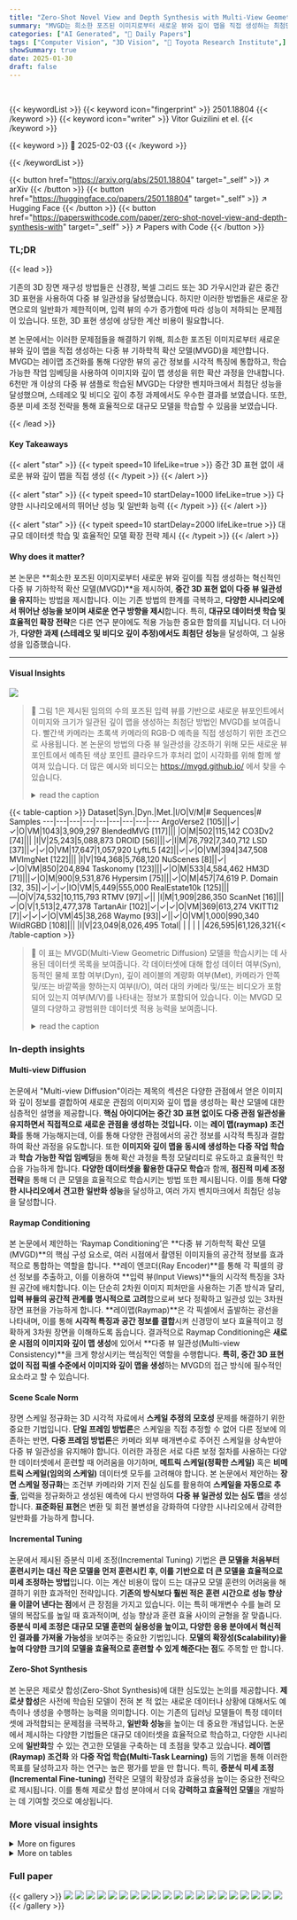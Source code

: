 ```yaml
---
title: "Zero-Shot Novel View and Depth Synthesis with Multi-View Geometric Diffusion"
summary: "MVGD는 희소한 포즈된 이미지로부터 새로운 뷰와 깊이 맵을 직접 생성하는 최첨단 다중 뷰 기하학적 확산 모델입니다."
categories: ["AI Generated", "🤗 Daily Papers"]
tags: ["Computer Vision", "3D Vision", "🏢 Toyota Research Institute",]
showSummary: true
date: 2025-01-30
draft: false
---
```


<br>

{{< keywordList >}}
{{< keyword icon="fingerprint" >}} 2501.18804 {{< /keyword >}}
{{< keyword icon="writer" >}} Vitor Guizilini et el. {{< /keyword >}}
 
{{< keyword >}} 🤗 2025-02-03 {{< /keyword >}}
 
{{< /keywordList >}}

{{< button href="https://arxiv.org/abs/2501.18804" target="_self" >}}
↗ arXiv
{{< /button >}}
{{< button href="https://huggingface.co/papers/2501.18804" target="_self" >}}
↗ Hugging Face
{{< /button >}}
{{< button href="https://paperswithcode.com/paper/zero-shot-novel-view-and-depth-synthesis-with" target="_self" >}}
↗ Papers with Code
{{< /button >}}




### TL;DR


{{< lead >}}

기존의 3D 장면 재구성 방법들은 신경장, 복셀 그리드 또는 3D 가우시안과 같은 중간 3D 표현을 사용하여 다중 뷰 일관성을 달성했습니다. 하지만 이러한 방법들은 새로운 장면으로의 일반화가 제한적이며, 입력 뷰의 수가 증가함에 따라 성능이 저하되는 문제점이 있습니다. 또한, 3D 표현 생성에 상당한 계산 비용이 필요합니다.

본 논문에서는 이러한 문제점들을 해결하기 위해, 희소한 포즈된 이미지로부터 새로운 뷰와 깊이 맵을 직접 생성하는 다중 뷰 기하학적 확산 모델(MVGD)을 제안합니다. MVGD는 레이맵 조건화를 통해 다양한 뷰의 공간 정보를 시각적 특징에 통합하고, 학습 가능한 작업 임베딩을 사용하여 이미지와 깊이 맵 생성을 위한 확산 과정을 안내합니다. 6천만 개 이상의 다중 뷰 샘플로 학습된 MVGD는 다양한 벤치마크에서 최첨단 성능을 달성했으며, 스테레오 및 비디오 깊이 추정 과제에서도 우수한 결과를 보였습니다. 또한, 증분 미세 조정 전략을 통해 효율적으로 대규모 모델을 학습할 수 있음을 보였습니다.

{{< /lead >}}


#### Key Takeaways

{{< alert "star" >}}
{{< typeit speed=10 lifeLike=true >}} 중간 3D 표현 없이 새로운 뷰와 깊이 맵을 직접 생성 {{< /typeit >}}
{{< /alert >}}

{{< alert "star" >}}
{{< typeit speed=10 startDelay=1000 lifeLike=true >}} 다양한 시나리오에서의 뛰어난 성능 및 일반화 능력 {{< /typeit >}}
{{< /alert >}}

{{< alert "star" >}}
{{< typeit speed=10 startDelay=2000 lifeLike=true >}} 대규모 데이터셋 학습 및 효율적인 모델 확장 전략 제시 {{< /typeit >}}
{{< /alert >}}

#### Why does it matter?
본 논문은 **희소한 포즈된 이미지로부터 새로운 뷰와 깊이를 직접 생성하는 혁신적인 다중 뷰 기하학적 확산 모델(MVGD)**을 제시하여, **중간 3D 표현 없이 다중 뷰 일관성을 유지**하는 방법을 제시합니다. 이는 기존 방법의 한계를 극복하고, **다양한 시나리오에서 뛰어난 성능을 보이며 새로운 연구 방향을 제시**합니다. 특히, **대규모 데이터셋 학습 및 효율적인 확장 전략**은 다른 연구 분야에도 적용 가능한 중요한 함의를 지닙니다.  더 나아가, **다양한 과제 (스테레오 및 비디오 깊이 추정)에서도 최첨단 성능**을 달성하여, 그 실용성을 입증했습니다.

------
#### Visual Insights



![](https://arxiv.org/html/2501.18804/extracted/6136653/figures/images/diagram_new.png)

> 🔼 그림 1은 제시된 임의의 수의 포즈된 입력 뷰를 기반으로 새로운 뷰포인트에서 이미지와 크기가 일관된 깊이 맵을 생성하는 최첨단 방법인 MVGD를 보여줍니다. 빨간색 카메라는 초록색 카메라의 RGB-D 예측을 직접 생성하기 위한 조건으로 사용됩니다. 본 논문의 방법의 다중 뷰 일관성을 강조하기 위해 모든 새로운 뷰포인트에서 예측된 색상 포인트 클라우드가 후처리 없이 시각화를 위해 함께 쌓여져 있습니다. 더 많은 예시와 비디오는 https://mvgd.github.io/ 에서 찾을 수 있습니다.
> <details>
> <summary>read the caption</summary>
> Figure 1:  MVGD is a state-of-the-art method that generates images and scale-consistent depth maps from novel viewpoints given an arbitrary number of posed input views. In the above, red cameras are used as conditioning to directly generate RGB-D predictions from green cameras. To highlight the multi-view consistency of our method, predicted colored pointclouds from all novel viewpoints are stacked together for visualization without any post-processing. More examples and videos can be found in https://mvgd.github.io/
> </details>





{{< table-caption >}}
Dataset|Syn.|Dyn.|Met.|I/O|V/M|# Sequences|# Samples
---|---|---|---|---|---|---|---|---
ArgoVerse2 [105]||✓|✓|O|VM|1043|3,909,297
BlendedMVG [117]||| |O|M|502|115,142
CO3Dv2 [74]||| |I|V|25,243|5,088,873
DROID [56]|||✓|I|M|76,792|7,340,712
LSD [37]||✓|✓|O|VM|17,647|1,057,920
LyftL5 [42]||✓|✓|O|VM|394|347,508
MVImgNet [122]||| |I|V|194,368|5,768,120
NuScenes [8]||✓|✓|O|VM|850|204,894
Taskonomy [123]|||✓|O|M|533|4,584,462
HM3D [71]|||✓|O|M|900|9,531,876
Hypersim [75]|||✓|O|M|457|74,619
P. Domain [32, 35]|✓|✓|✓|IO|VM|5,449|555,000
RealEstate10k [125]|||—|O|V|74,532|10,115,793
RTMV [97]|✓|| |I|M|1,909|286,350
ScanNet [16]|||✓|O|V|1,513|2,477,378
TartanAir [102]|✓|✓|✓|O|VM|369|613,274
VKITTI2 [7]|✓|✓|✓|O|VM|45|38,268
Waymo [93]|✓||✓|O|VM|1,000|990,340
WildRGBD [108]||| |I|V|23,049|8,026,495
Total| | | | | |426,595|61,126,321{{< /table-caption >}}

> 🔼 이 표는 MVGD(Multi-View Geometric Diffusion) 모델을 학습시키는 데 사용된 데이터셋 목록을 보여줍니다. 각 데이터셋에 대해 합성 데이터 여부(Syn), 동적인 물체 포함 여부(Dyn), 깊이 레이블의 계량화 여부(Met), 카메라가 안쪽 및/또는 바깥쪽을 향하는지 여부(I/O), 여러 대의 카메라 및/또는 비디오가 포함되어 있는지 여부(M/V)를 나타내는 정보가 포함되어 있습니다. 이는 MVGD 모델의 다양하고 광범위한 데이터셋 적용 능력을 보여줍니다.
> <details>
> <summary>read the caption</summary>
> Table 1:  Datasets used to train MVGD. Syn indicates if the dataset is synthetic, Dyn. if it contains dynamic objects, Met. if depth labels are metric, I/O if cameras are looking inwards and/or outwards, and M/V if it contains multiple cameras and/or videos.
> </details>





### In-depth insights


#### Multi-view Diffusion
논문에서 "Multi-view Diffusion"이라는 제목의 섹션은 다양한 관점에서 얻은 이미지와 깊이 정보를 결합하여 새로운 관점의 이미지와 깊이 맵을 생성하는 확산 모델에 대한 심층적인 설명을 제공합니다. **핵심 아이디어는 중간 3D 표현 없이도 다중 관점 일관성을 유지하면서 직접적으로 새로운 관점을 생성하는 것입니다.**  이는 **레이 맵(raymap) 조건화**를 통해 가능해지는데, 이를 통해 다양한 관점에서의 공간 정보를 시각적 특징과 결합하여 확산 과정을 유도합니다. 또한 **이미지와 깊이 맵을 동시에 생성하는 다중 작업 학습**과 **학습 가능한 작업 임베딩**을 통해 확산 과정을 특정 모달리티로 유도하고 효율적인 학습을 가능하게 합니다. **다양한 데이터셋을 활용한 대규모 학습**과 함께, **점진적 미세 조정 전략**을 통해 더 큰 모델을 효율적으로 학습시키는 방법 또한 제시됩니다. 이를 통해 **다양한 시나리오에서 견고한 일반화 성능**을 달성하고, 여러 가지 벤치마크에서 최첨단 성능을 달성합니다.

#### Raymap Conditioning
본 논문에서 제안하는 ‘Raymap Conditioning’은 **다중 뷰 기하학적 확산 모델(MVGD)**의 핵심 구성 요소로, 여러 시점에서 촬영된 이미지들의 공간적 정보를 효과적으로 통합하는 역할을 합니다.  **레이 엔코더(Ray Encoder)**를 통해 각 픽셀의 광선 정보를 추출하고, 이를 이용하여 **입력 뷰(Input Views)**들의 시각적 특징을 3차원 공간에 배치합니다. 이는 단순히 2차원 이미지 피처만을 사용하는 기존 방식과 달리, **입력 뷰들의 공간적 관계를 명시적으로 고려**함으로써 보다 정확하고 일관성 있는 3차원 장면 표현을 가능하게 합니다.  **레이맵(Raymap)**은 각 픽셀에서 출발하는 광선을 나타내며, 이를 통해 **시각적 특징과 공간 정보를 결합**시켜 신경망이 보다 효율적이고 정확하게 3차원 장면을 이해하도록 돕습니다. 결과적으로 Raymap Conditioning은 **새로운 시점의 이미지와 깊이 맵 생성**에 있어서 **다중 뷰 일관성(Multi-view Consistency)**을 크게 향상시키는 핵심적인 역할을 수행합니다.  **특히, 중간 3D 표현 없이 직접 픽셀 수준에서 이미지와 깊이 맵을 생성**하는 MVGD의 접근 방식에 필수적인 요소라고 할 수 있습니다.

#### Scene Scale Norm
장면 스케일 정규화는 3D 시각적 자료에서 **스케일 추정의 모호성** 문제를 해결하기 위한 중요한 기법입니다.  **단일 프레임 방법론**은 스케일을 직접 추정할 수 없어 다른 정보에 의존하는 반면, **다중 프레임 방법론**은 카메라 외부 매개변수로 주어진 스케일을 상속받아 다중 뷰 일관성을 유지해야 합니다.  이러한 과정은 서로 다른 보정 절차를 사용하는 다양한 데이터셋에서 훈련할 때 어려움을 야기하며, **메트릭 스케일(정확한 스케일)** 혹은 **비메트릭 스케일(임의의 스케일)** 데이터셋 모두를 고려해야 합니다. 본 논문에서 제안하는 **장면 스케일 정규화**는 조건부 카메라와 기저 진실 심도를 활용하여 **스케일을 자동으로 추출**, 입력을 정규화하고 생성된 예측에 다시 반영하여 **다중 뷰 일관성 있는 심도 맵**을 생성합니다. **표준화된 표현**은 변환 및 회전 불변성을 강화하여 다양한 시나리오에서 강력한 일반화를 가능하게 합니다.

#### Incremental Tuning
논문에서 제시된 증분식 미세 조정(Incremental Tuning) 기법은 **큰 모델을 처음부터 훈련시키는 대신 작은 모델을 먼저 훈련시킨 후, 이를 기반으로 더 큰 모델을 효율적으로 미세 조정하는 방법**입니다. 이는 계산 비용이 많이 드는 대규모 모델 훈련의 어려움을 해결하기 위한 효과적인 전략입니다.  **기존의 방식보다 훨씬 적은 훈련 시간으로 성능 향상을 이끌어 낸다는 점**에서 큰 장점을 가지고 있습니다.  이는 특히 매개변수 수를 늘려 모델의 복잡도를 높일 때 효과적이며, 성능 향상과 훈련 효율 사이의 균형을 잘 맞춥니다.  **증분식 미세 조정은 대규모 모델 훈련의 실용성을 높이고, 다양한 응용 분야에서 혁신적인 결과를 가져올 가능성**을 보여주는 중요한 기법입니다.  **모델의 확장성(Scalability)을 높여 다양한 크기의 모델을 효율적으로 훈련할 수 있게 해준다는 점**도 주목할 만 합니다.

#### Zero-Shot Synthesis
본 논문은 제로샷 합성(Zero-Shot Synthesis)에 대한 심도있는 논의를 제공합니다. **제로샷 합성**은 사전에 학습된 모델이 전혀 본 적 없는 새로운 데이터나 상황에 대해서도 예측이나 생성을 수행하는 능력을 의미합니다. 이는 기존의 딥러닝 모델들이 특정 데이터셋에 과적합되는 문제점을 극복하고, **일반화 성능**을 높이는 데 중요한 개념입니다. 논문에서 제시하는 다양한 기법들은 대규모 데이터셋을 효율적으로 학습하고, 다양한 시나리오에 **일반화**할 수 있는 견고한 모델을 구축하는 데 초점을 맞추고 있습니다. **레이맵(Raymap) 조건화** 와 **다중 작업 학습(Multi-Task Learning)** 등의 기법을 통해 이러한 목표를 달성하고자 하는 연구는 높은 평가를 받을 만 합니다. 특히, **증분식 미세 조정(Incremental Fine-tuning)** 전략은 모델의 확장성과 효율성을 높이는 중요한 전략으로 제시됩니다. 이를 통해 제로샷 합성 분야에서 더욱 **강력하고 효율적인 모델**을 개발하는 데 기여할 것으로 예상됩니다.


### More visual insights

<details>
<summary>More on figures
</summary>


![](https://arxiv.org/html/2501.18804/extracted/6136653/figures/images/motion/all_mod22.png)

> 🔼 그림 2는 제안된 다중 뷰 기하학적 확산(MVGD) 프레임워크의 추론 과정을 보여줍니다.  N개의 입력 이미지와 카메라 정보가 장면 조건 설정에 사용되고, 새로운 뷰와 깊이 합성을 위해 다른 카메라가 선택됩니다. 입력 이미지들은 각각 고유한 카메라 위치와 방향 정보를 담고 있으며, 이 정보들은 새로운 뷰를 생성하기 위한 기준으로 활용됩니다. MVGD는 이러한 다중 뷰 정보를 활용하여 이미지와 깊이 맵을 동시에 생성하는 다중 작업 학습 방식을 사용합니다.  레이(Ray) 인코더는 카메라 정보를 처리하여 공간적 정보를 추가하고, 이미지 인코더는 입력 이미지의 시각적 특징을 추출합니다.  이 정보들은 확산 과정을 통해 새로운 뷰와 깊이 맵을 생성하는 데 사용됩니다.  장면 토큰(Scene Tokens)은 장면 정보를 나타내고, 예측 토큰(Prediction Tokens)은 생성될 이미지와 깊이 맵의 종류를 결정합니다.  마지막으로, 생성된 이미지와 깊이 맵은 장면 크기에 맞춰 정규화되어 일관성 있는 결과를 생성합니다.
> <details>
> <summary>read the caption</summary>
> Figure 2:  Diagram of our proposed Multi-View Geometric Diffusion (MVGD) framework, at inference time. N𝑁Nitalic_N input images 𝐈cnsuperscriptsubscript𝐈𝑐𝑛\mathbf{I}_{c}^{n}bold_I start_POSTSUBSCRIPT italic_c end_POSTSUBSCRIPT start_POSTSUPERSCRIPT italic_n end_POSTSUPERSCRIPT with cameras 𝒞cnsuperscriptsubscript𝒞𝑐𝑛\mathcal{C}_{c}^{n}caligraphic_C start_POSTSUBSCRIPT italic_c end_POSTSUBSCRIPT start_POSTSUPERSCRIPT italic_n end_POSTSUPERSCRIPT are used for scene conditioning, and a different camera 𝒞tsubscript𝒞𝑡\mathcal{C}_{t}caligraphic_C start_POSTSUBSCRIPT italic_t end_POSTSUBSCRIPT is selected for novel view and depth synthesis.
> </details>



![](https://arxiv.org/html/2501.18804/extracted/6136653/figures/images/motion/all_mod2.png)

> 🔼 그림 3은 제안된 다중 뷰 기하학적 확산(MVGD) 모델이 다양한 평가 벤치마크 및 실제 데이터셋에서 생성한 새로운 뷰와 깊이 합성 결과를 무작위로 보여줍니다.  위쪽 이미지는 조건 이미지(색상이 있는 카메라)이고, 아래쪽 이미지는 목표 뷰(검은색 카메라)이며, 왼쪽에서 오른쪽으로 순서대로 실제 이미지, 예측 이미지, 예측 깊이 맵을 보여줍니다.  이러한 예측은 목표 뷰에서 관찰된 3D 점 구름을 생성하는 데 사용됩니다.  더 많은 예와 추가 시각화는 보충 자료를 참조하십시오.
> <details>
> <summary>read the caption</summary>
> Figure 3:  MVGD novel view and depth synthesis results randomly sampled from different evaluation benchmarks and in-the-wild datasets. Top images are conditioning views (colored cameras), and bottom images are the target view (black camera), showing from left-to-right: ground-truth image, predicted image, and predicted depth map. These predictions are used to produce a colored 3D pointcloud observed from the target view. For more examples and additional visualizations, please refer to the supplementary material.
> </details>



![](https://arxiv.org/html/2501.18804/extracted/6136653/figures/images/incremental2/RealEstate10k/5/all.png)

> 🔼 표 6은 두 개의 조건부 뷰를 사용한 스테레오 깊이 실험 결과를 보여줍니다. ScanNet에 대한 결과는 도메인 내이며, SUN3D 및 RGB-D에 대한 결과는 제로샷입니다.  이 표는 다양한 데이터셋(ScanNet, SUN3D, RGB-D)에서 제로샷(zero-shot) 방식으로 깊이 예측 성능을 평가한 결과를 보여줍니다.  두 개의 입력 이미지만을 사용하여 깊이 맵을 예측하는 모델의 성능을 정량적으로 비교 분석합니다.  ScanNet은 모델이 학습된 데이터셋이므로 도메인 내(in-domain) 평가이고, SUN3D와 RGB-D는 학습에 사용되지 않은 데이터셋이므로 제로샷(zero-shot) 평가입니다.  Abs. Rel, Sq. Rel, RMSE, δ1, δ2, δ3 지표를 통해 깊이 예측의 정확도를 다각적으로 비교 분석합니다.
> <details>
> <summary>read the caption</summary>
> Table 6: Stereo depth experiments, with 2 conditioning views. Results on ScanNet are in-domain, and results on SUN3D and RGB-D are zero-shot.
> </details>



![](https://arxiv.org/html/2501.18804/extracted/6136653/figures/images/incremental2/CO3Dv2/2/all.png)

> 🔼 표 7은 ScanNet 데이터셋을 사용한 비디오 깊이 추정 실험 결과를 보여줍니다.  'in-domain'이라는 것은, 학습 데이터셋과 같은 종류의 데이터셋을 사용했음을 의미합니다. 10개의 조건부 뷰(conditioning views)를 사용하여 실험을 진행했습니다. 이 표는 다양한 방법들을 비교하여 MVGD 모델의 성능을 보여주는 목적으로 사용됩니다.  각 방법은 절대 상대 오차(Abs. Rel), 제곱 상대 오차(Sq. Rel), RMSE(Root Mean Squared Error) 등의 지표로 평가됩니다.  깊이 추정의 정확도를 비교하여 MVGD의 우수성을 보여줍니다.
> <details>
> <summary>read the caption</summary>
> Table 7: Video depth experiments on ScanNet (in-domain), with 10101010 conditioning views.
> </details>



![](https://arxiv.org/html/2501.18804/extracted/6136653/figures/images/teaser5.png)

> 🔼 그림 4는 제로샷 MVGD를 사용하여 다양한 평가 벤치마크 및 실제 데이터셋에서 무작위로 샘플링한 새로운 뷰 및 깊이 합성 결과를 보여줍니다. 왼쪽 상단 이미지는 조건부 뷰(색상 카메라)이고, 아래쪽 이미지는 대상 뷰(검정색 카메라)이며, 왼쪽에서 오른쪽으로 순서대로 실제 이미지, 예측 이미지, 예측 깊이 맵을 보여줍니다. 이러한 예측은 대상 뷰포인트에서 관찰된 컬러 3D 포인트 클라우드를 생성하는 데 사용됩니다. 이 그림은 MVGD 모델이 다양한 시나리오에서 새로운 뷰와 깊이를 정확하게 생성할 수 있음을 보여줍니다.
> <details>
> <summary>read the caption</summary>
> Figure 4:  Zero-Shot MVGD novel view and depth synthesis results randomly sampled from different evaluation benchmarks and in-the-wild datasets. Top left images are conditioning views (colored cameras), and bottom images are the target view (black camera), showing from left-to-right: ground-truth image, predicted image, and predicted depth map. These predictions are used to produce a colored 3D pointcloud observed from the target viewpoint.
> </details>



![](https://arxiv.org/html/2501.18804/extracted/6136653/figures/images/teaser3.png)

> 🔼 그림 5는 제안된 다중 뷰 기하학적 확산(MVGD) 모델이 여러 관점(검은색 카메라)에서 새로운 이미지와 깊이 맵을 생성하여 얻어진 누적된 점 구름을 보여줍니다. 동일한 조건 뷰(색상 카메라)를 사용하여 후처리 없이 점 구름을 함께 쌓았습니다. 제로샷 아키텍처는 조건 카메라의 크기와 일치하는 다중 뷰 일관성 예측을 직접 생성할 수 있습니다.
> <details>
> <summary>read the caption</summary>
> Figure 5: Accumulated MVGD pointclouds, obtained by generating novel images and depth maps from various viewpoints (black cameras), using the same conditioning views (colored cameras), and stacking them together without any post-processing. Our zero-shot architecture is capable of directly generating multi-view consistent predictions that match the scale from conditioning cameras.
> </details>



![](https://arxiv.org/html/2501.18804/extracted/6136653/figures/images/incremental2/ScanNetVideo/6/all.png)

> 🔼 그림은 제시된 논문의 3장, 다중 시점 기하 확산(Multi-View Geometric Diffusion) 섹션에 속하며, 제안된 다중 시점 기하 확산(MVGD) 프레임워크의 추론 과정을 보여줍니다.  N개의 입력 이미지와 카메라 정보를 사용하여 새로운 시점과 깊이를 합성하는 과정을 단계별로 시각화하고 있습니다.  입력 뷰, 광선 인코더, 이미지 인코더, 장면 토큰, 작업 임베딩, 잠재 토큰, 예측 토큰, 그리고 최종적으로 새로운 시점의 이미지와 깊이 맵을 생성하는 과정이 상세하게 그려져 있습니다.  특히, 장면 스케일 정규화(Scene Scale Normalization)과 다중 작업 학습(Multi-Task Learning) 과정을 통해 다중 시점 일관성을 유지하는 방식을 보여주는 것이 핵심입니다.
> <details>
> <summary>read the caption</summary>
> (a)
> </details>



![](https://arxiv.org/html/2501.18804/extracted/6136653/figures/images/teaser2.png)

> 🔼 이 그림은 논문의 Multi-View Geometric Diffusion (MVGD) 프레임워크를 보여줍니다.  N개의 입력 이미지와 카메라 정보를 사용하여 새로운 관점에서의 이미지와 깊이 맵을 생성하는 과정을 보여줍니다.  레이 인코더는 입력 이미지와 카메라 위치 정보를 처리하고, 이를 기반으로 이미지 인코더가 장면 토큰을 생성합니다.  이 장면 토큰과 목표 관점의 레이 인코더 출력은 잠재 토큰과 결합되어 확산 모델에 입력됩니다.  이후 확산 모델은 학습된 작업 임베딩을 활용하여 이미지와 깊이맵을 생성합니다. 마지막으로 장면 스케일 정규화 과정을 거쳐 일관된 스케일을 가진 최종 결과물을 얻게 됩니다. 이 과정은 추론 시에 발생합니다.
> <details>
> <summary>read the caption</summary>
> (b)
> </details>



</details>




<details>
<summary>More on tables
</summary>


{{< table-caption >}}
| Methods | RealEstate10K [125] |  |  | ACID [59] |  |  | 
|---|---|---|---|---|---|---|
| PSNR ↑ | SSIM ↑ | LPIPS ↓ | PSNR ↑ | SSIM ↑ | LPIPS ↓ |
|---|---|---|---|---|---|---|
| PixelNeRF [121] | 20.43 | 0.589 | 0.550 | 20.97 | 0.547 | 0.533 |
| GPNR [91] | 24.11 | 0.793 | 0.255 | 25.28 | 0.764 | 0.332 |
| AttnRend [20] | 24.78 | 0.820 | 0.213 | 26.88 | 0.799 | 0.218 |
| MuRF [110] | 26.10 | 0.858 | 0.143 | 28.09 | 0.841 | 0.155 |
| PixelSplat [14] | 25.89 | 0.858 | 0.142 | 28.14 | 0.839 | 0.150 |
| MVSplat [15] | 26.39 | 0.869 | 0.128 | 28.25 | 0.843 | 0.144 |
| **MVGD** | 28.41 | 0.891 | 0.107 | 29.98 | 0.875 | 0.131 |{{< /table-caption >}}
> 🔼 표 2는 본 논문에서 제안하는 다중 뷰 기하학적 확산(MVGD) 모델의 성능을 보여주는 표입니다. 입력 뷰가 2개일 때, 즉, 두 개의 카메라 시점에서 촬영된 이미지만을 사용하여 새로운 시점에서의 이미지를 생성하는 작업(Novel View Synthesis)에 대한 성능을 정량적으로 평가한 결과를 보여줍니다.  PSNR, SSIM, LPIPS와 같은 척도를 사용하여 기존의 최첨단 방법들과 비교 분석하였습니다.  RealEstate10K와 ACID 데이터셋에서의 실험 결과가 제시되어 있습니다.
> <details>
> <summary>read the caption</summary>
> Table 2:  Novel view synthesis results with 2 input views.
> </details>

{{< table-caption >}}
Dataset | 3-view | 6-view | 9-view | 3-view | 6-view | 9-view | 3-view | 6-view | 9-view
---|---|---|---|---|---|---|---|---
RE10K [125] | <img src="https://arxiv.org/html/2501.18804/figure1.png" width=7.0pt height=110.5pt style="vertical-align:-0.0pt;"> | 20.54 | 25.63 | 27.32 | 0.731 | 0.817 | 0.843 | 0.394 | 0.344 | 0.332
FreeNeRF [113] |  | 23.89 | 28.75 | 29.55 | 0.839 | 0.896 | 0.900 | 0.292 | 0.239 | 0.236
SimpleNeRF [88] |  | 19.11 | 22.54 | 23.73 | 0.675 | 0.744 | 0.766 | 0.422 | 0.374 | 0.358
ZeroNVS* [80] |  | 25.84 | 29.99 | 31.82 | 0.910 | 0.951 | 0.961 | 0.144 | 0.103 | 0.092
ReconFusion† [106] |  | 26.78 | 31.07 | 32.20 | 0.917 | 0.954 | 0.963 | 0.132 | 0.092 | 0.082
CAT3D† [24] |  | 28.70 | 31.71 | 32.89 | 0.925 | 0.960 | 0.969 | 0.128 | 0.090 | 0.085
LLFF [64] | <img src="https://arxiv.org/html/2501.18804/figure1.png" width=7.0pt height=113.8pt style="vertical-align:-0.0pt;"> | 19.63 | 23.72 | 25.12 | 0.613 | 0.773 | 0.820 | 0.347 | 0.232 | 0.193
FreeNeRF [113] |  | 19.24 | 23.05 | 23.98 | 0.623 | 0.737 | 0.762 | 0.375 | 0.296 | 0.286
SimpleNeRF [88] |  | 15.91 | 18.39 | 18.79 | 0.359 | 0.449 | 0.470 | 0.512 | 0.438 | 0.416
ZeroNVS* [80] |  | 21.34 | 24.25 | 25.21 | 0.724 | 0.815 | 0.848 | 0.203 | 0.152 | 0.134
ReconFusion† [106] |  | 21.58 | 24.71 | 25.63 | 0.731 | 0.833 | 0.860 | 0.181 | 0.121 | 0.107
CAT3D† [24] |  | 22.39 | 24.76 | 25.93 | 0.776 | 0.882 | 0.853 | 0.157 | 0.131 | 0.103
DTU [51] | <img src="https://arxiv.org/html/2501.18804/figure1.png" width=7.0pt height=105.2pt style="vertical-align:-0.0pt;"> | 20.46 | 23.48 | 25.56 | 0.826 | 0.870 | 0.902 | 0.173 | 0.131 | 0.102
FreeNeRF [113] |  | 16.25 | 20.60 | 22.75 | 0.751 | 0.828 | 0.856 | 0.249 | 0.190 | 0.176
SimpleNeRF [88] |  | 16.71 | 17.70 | 17.92 | 0.716 | 0.737 | 0.745 | 0.223 | 0.205 | 0.200
ZeroNVS* [80] |  | 20.74 | 23.62 | 24.62 | 0.875 | 0.904 | 0.921 | 0.124 | 0.105 | 0.094
ReconFusion† [106] |  | 22.02 | 24.28 | 25.92 | 0.844 | 0.899 | 0.928 | 0.121 | 0.095 | 0.073
CAT3D† [24] |  | 23.79 | 25.31 | 26.88 | 0.893 | 0.912 | 0.939 | 0.115 | 0.091 | 0.088
CO3D [74] | <img src="https://arxiv.org/html/2501.18804/figure1.png" width=7.0pt height=114.5pt style="vertical-align:-0.0pt;"> | 13.28 | 15.20 | 17.35 | 0.461 | 0.523 | 0.575 | 0.634 | 0.596 | 0.561
FreeNeRF [113] |  | 15.40 | 18.12 | 20.52 | 0.553 | 0.622 | 0.672 | 0.612 | 0.541 | 0.493
SimpleNeRF [88] |  | 17.13 | 19.72 | 20.50 | 0.581 | 0.627 | 0.640 | 0.566 | 0.515 | 0.500
ZeroNVS* [80] |  | 19.59 | 21.84 | 22.95 | 0.662 | 0.714 | 0.736 | 0.398 | 0.342 | 0.318
ReconFusion† [106] |  | 20.57 | 22.79 | 23.58 | 0.666 | 0.726 | 0.752 | 0.351 | 0.292 | 0.273
CAT3D† [24] |  | 20.68 | 23.49 | 24.77 | 0.678 | 0.743 | 0.789 | 0.331 | 0.322 | 0.248
MIP-NeRF360 [4] | <img src="https://arxiv.org/html/2501.18804/figure1.png" width=7.0pt height=154.8pt style="vertical-align:-0.0pt;"> | 12.87 | 13.35 | 14.59 | 0.260 | 0.283 | 0.319 | 0.715 | 0.717 | 0.695
FreeNeRF [113] |  | 13.27 | 13.67 | 15.15 | 0.283 | 0.312 | 0.354 | 0.741 | 0.721 | 0.676
SimpleNeRF [88] |  | 14.44 | 15.51 | 15.99 | 0.316 | 0.337 | 0.350 | 0.680 | 0.663 | 0.655
ZeroNVS* [80] |  | 15.50 | 16.93 | 18.19 | 0.358 | 0.401 | 0.432 | 0.585 | 0.544 | 0.511
ReconFusion† [106] |  | 16.62 | 17.72 | 18.67 | 0.377 | 0.425 | 0.460 | 0.515 | 0.451 | 0.439
CAT3D† [24] |  | 18.74 | 20.28 | 21.18 | 0.425 | 0.463 | 0.512 | 0.499 | 0.512 | 0.488{{< /table-caption >}}
> 🔼 표 3은 다양한 수의 조건부 뷰(3~9개)를 사용하여 새로운 뷰를 합성한 결과를 보여줍니다.  [106]에서 미세 조정 및 보고된 방법에는 * 표시가 되어 있으며, 내부 데이터셋으로 사전 훈련된 이미지 확산 모델을 사용한 방법에는 † 표시가 되어 있습니다. 색상이 있는 숫자는 각 지표(PSNR, SSIM, LPIPS)에 대한 상위 3개의 결과를 나타냅니다. RealEstate10k 및 CO3D 결과는 도메인 내이며, 다른 벤치마크의 결과는 제로샷입니다.
> <details>
> <summary>read the caption</summary>
> Table 3:  Novel view synthesis results with 3333-9999 conditioning views. ∗ indicate methods fine-tuned and reported by [106]. † indicate the use of image diffusion models pre-trained with internal datasets. Colored numbers represent first, second, and third best ranked metrics. RealEstate10k and CO3D results are in-domain, and results on other benchmarks are zero-shot.
> </details>

{{< table-caption >}}
| Dataset | Split | Abs.Rel. ↓ | RMSE ↓ | δ₁.₂₅ ↑ |
|---|---|---|---|---|
| LLFF | 3-view | 0.105 | 8.378 | 0.865 |
|  | 6-view | 0.098 | 8.260 | 0.879 |
|  | 9-view | 0.093 | 8.006 | 0.891 |
| MIPNeRF360 | 3-view | 0.143 | 2.445 | 0.842 |
|  | 6-view | 0.124 | 2.292 | 0.866 |
|  | 9-view | 0.109 | 2.106 | 0.883 |
| CO3D | 3-view | 0.101 | 4.654 | 0.874 |
|  | 6-view | 0.086 | 4.436 | 0.898 |
|  | 9-view | 0.079 | 4.195 | 0.914 |{{< /table-caption >}}
> 🔼 표 4는 제시된 카메라 외부 매개변수와 동일한 크기의 예측 깊이 맵을 생성하기 위해 테스트 시간 정렬을 사용하지 않고 COLMAP [82] 기준값에 대해 3~9개의 조건 보기를 사용한 새로운 깊이 합성 결과를 보여줍니다. 이 표는 다양한 수의 조건부 뷰를 사용하여 생성된 깊이 맵의 정확도를 평가하고, 기준값과의 비교를 통해 성능을 측정합니다.
> <details>
> <summary>read the caption</summary>
> Table 4:  Novel depth synthesis results with 3333-9999 conditioning views, relative to COLMAP [82] ground-truth. No test-time alignment was used, which means that predicted depth maps share the same scale as the provided camera extrinsics.
> </details>

{{< table-caption >}}
| Dataset             | Variation       | RE10K(2) PSNR | DTU(3) PSNR | DTU(3) Abs.Rel | CO3D(3) PSNR | CO3D(3) Abs.Rel | LLFF(3) PSNR | LLFF(3) Abs.Rel | ScanNet(2) Abs.Rel |
|----------------------|-----------------|-----------------|-------------|-----------------|---------------|-----------------|--------------|-----------------|------------------|
| A  2048 (scratch)    | 2048 (scratch) | 22.09           | 20.22        | 0.120           | 16.25          | 0.148           | 19.11         | 0.088           | 0.088            |
| B - RGB              | - RGB           | —               | —            | 0.132           | —              | —              | —             | —              | 0.089            |
| C - Depth            | - Depth          | 21.46           | 19.31        | —               | 16.39          | —              | 19.01         | —              | —                |
| D - SSN              | - SSN           | 20.15           | 17.98        | 0.175           | 14.67          | 0.224           | 16.87         | 0.329           | 0.329            |
| E - Dynamic          | - Dynamic        | 23.24           | 19.51        | 0.141           | 17.04          | 0.143           | 19.28         | 0.087           | 0.087            |
| **MVGD (short)**    | **MVGD (short)** | 24.44           | 20.16        | 0.127           | 17.98          | 0.131           | 20.19         | 0.081           | 0.081            |
| F + RGB (B)         | + RGB (B)       | 25.15           | 21.11        | 0.120           | 18.04          | 0.120           | 20.21         | 0.075           | 0.075            |
| G + Depth (C)       | + Depth (C)     | 25.68           | 21.31        | 0.124           | 18.39          | 0.127           | 20.52         | 0.079           | 0.079            |
| **MVGD (full)**     | **MVGD (full)** | 25.89           | 21.32        | 0.121           | 18.48          | 0.119           | 20.58         | 0.075           | 0.075            |{{< /table-caption >}}
> 🔼 표 5는 MVGD 모델의 성능에 대한 ablation study 결과를 보여줍니다. 상단 결과는 200k 스텝 동안 256개의 latent tokens을 사용하여 학습한 모델의 결과이고, 하단 결과는 상단 모델을 100k 스텝 동안 fine-tuning한 결과입니다. 이를 통해 latent tokens의 수가 모델 성능에 미치는 영향과 fine-tuning 전략의 효과를 확인할 수 있습니다.
> <details>
> <summary>read the caption</summary>
> Table 5:  MVGD ablation analysis. Top results obtained with 200200200200k steps and 256256256256 latent tokens. Bottom results obtained by fine-tuning top models for 100100100100k steps.
> </details>

{{< table-caption >}}
Method | ScanNet [16] |  |  | SUN3D [109] |  |  | RGB-D [90] |  |  |  
---|---|---|---|---|---|---|---|---|---|---
|  Abs.Rel. ↓ | RMSE ↓ | δ<sub>1.25</sub> ↑ | Abs.Rel. ↓ | RMSE ↓ | δ<sub>1.25</sub> ↑ | Abs.Rel. ↓ | RMSE ↓ | δ<sub>1.25</sub> ↑ |  |  
| DPSNet [46] | 0.126 | 0.315 | - | 0.147 | 0.449 | 0.781 | 0.151 | 0.695 | 0.804 |  
| NAS [58] | 0.107 | 0.281 | - | 0.127 | 0.378 | 0.829 | 0.131 | 0.619 | 0.857 |  
| IIB [118] | 0.116 | 0.281 | 0.908 | 0.099 | 0.293 | 0.902 | 0.095 | 0.550 | 0.907 |  
| DeFiNe [36] | 0.093 | 0.246 | 0.911 | 0.095 | 0.287 | 0.914 | 0.095 | 0.539 | 0.909 |  
| EPIO [112] | 0.086 | 0.229 | 0.923 | 0.090 | 0.260 | 0.912 | 0.080 | 0.433 | 0.912 |  
| GRIN [39] | 0.088 | 0.224 | 0.925 | 0.097 | 0.274 | 0.908 | 0.092 | 0.512 | 0.919 |  
| MVGD | 0.065 | 0.202 | 0.946 | 0.088 | 0.247 | 0.926 | 0.074 | 0.405 | 0.938 | {{< /table-caption >}}
> 🔼 표 8은 증분 미세 조정 실험 결과를 보여줍니다. 첫 번째 모델(256 차원의 잠재 변수)은 30만 스텝 동안 처음부터 학습되었고, 그 이후 모델들은 이전 모델의 잠재 변수를 복제하고 5만 스텝 동안 미세 조정하여 얻었습니다. 학습 가능한 파라미터의 총 수는 거의 변화가 없었음에도 불구하고 (+0.5%), 모든 벤치마크와 작업에서 성능이 크게 향상(최대 +20%)되었습니다.  이는 더 큰 모델을 처음부터 훈련하는 것보다 작은 모델을 미세 조정하는 것이 훨씬 효율적임을 시사합니다.
> <details>
> <summary>read the caption</summary>
> Table 8:  Incremental fine-tuning experiments. The first model (256256256256) was trained from scratch for 300300300300k steps, and each subsequent model was obtained by duplicating the latents of the previous one and fine-tuning for 50505050k steps. Even though the total number of learnable parameters barely changes (+0.5%percent0.5+0.5\%+ 0.5 %), results improve by a significant margin (up to +20%percent20+20\%+ 20 %) across all benchmarks and tasks.
> </details>

</details>




### Full paper

{{< gallery >}}
<img src="paper_images/1.png" class="grid-w50 md:grid-w33 xl:grid-w25" />
<img src="paper_images/2.png" class="grid-w50 md:grid-w33 xl:grid-w25" />
<img src="paper_images/3.png" class="grid-w50 md:grid-w33 xl:grid-w25" />
<img src="paper_images/4.png" class="grid-w50 md:grid-w33 xl:grid-w25" />
<img src="paper_images/5.png" class="grid-w50 md:grid-w33 xl:grid-w25" />
<img src="paper_images/6.png" class="grid-w50 md:grid-w33 xl:grid-w25" />
<img src="paper_images/7.png" class="grid-w50 md:grid-w33 xl:grid-w25" />
<img src="paper_images/8.png" class="grid-w50 md:grid-w33 xl:grid-w25" />
<img src="paper_images/9.png" class="grid-w50 md:grid-w33 xl:grid-w25" />
<img src="paper_images/10.png" class="grid-w50 md:grid-w33 xl:grid-w25" />
<img src="paper_images/11.png" class="grid-w50 md:grid-w33 xl:grid-w25" />
<img src="paper_images/12.png" class="grid-w50 md:grid-w33 xl:grid-w25" />
<img src="paper_images/13.png" class="grid-w50 md:grid-w33 xl:grid-w25" />
<img src="paper_images/14.png" class="grid-w50 md:grid-w33 xl:grid-w25" />
<img src="paper_images/15.png" class="grid-w50 md:grid-w33 xl:grid-w25" />
<img src="paper_images/16.png" class="grid-w50 md:grid-w33 xl:grid-w25" />
<img src="paper_images/17.png" class="grid-w50 md:grid-w33 xl:grid-w25" />
<img src="paper_images/18.png" class="grid-w50 md:grid-w33 xl:grid-w25" />
<img src="paper_images/19.png" class="grid-w50 md:grid-w33 xl:grid-w25" />
<img src="paper_images/20.png" class="grid-w50 md:grid-w33 xl:grid-w25" />
{{< /gallery >}}